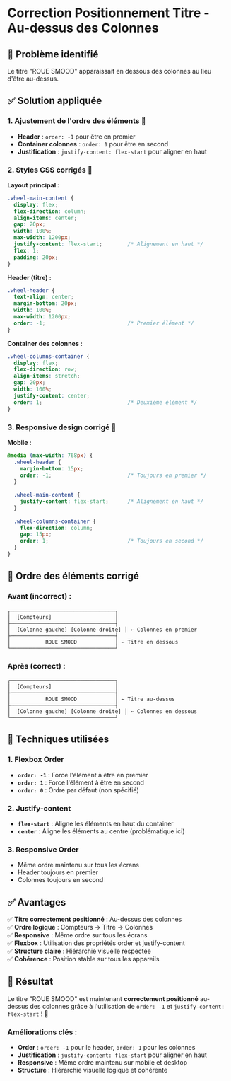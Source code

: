 # Correction Positionnement Titre - Au-dessus des Colonnes

## 🐛 **Problème identifié**

Le titre "ROUE SMOOD" apparaissait en dessous des colonnes au lieu d'être au-dessus.

## ✅ **Solution appliquée**

### **1. Ajustement de l'ordre des éléments** 📐
- **Header** : `order: -1` pour être en premier
- **Container colonnes** : `order: 1` pour être en second
- **Justification** : `justify-content: flex-start` pour aligner en haut

### **2. Styles CSS corrigés** 🎨

**Layout principal :**
```css
.wheel-main-content {
  display: flex;
  flex-direction: column;
  align-items: center;
  gap: 20px;
  width: 100%;
  max-width: 1200px;
  justify-content: flex-start;        /* Alignement en haut */
  flex: 1;
  padding: 20px;
}
```

**Header (titre) :**
```css
.wheel-header {
  text-align: center;
  margin-bottom: 20px;
  width: 100%;
  max-width: 1200px;
  order: -1;                          /* Premier élément */
}
```

**Container des colonnes :**
```css
.wheel-columns-container {
  display: flex;
  flex-direction: row;
  align-items: stretch;
  gap: 20px;
  width: 100%;
  justify-content: center;
  order: 1;                           /* Deuxième élément */
}
```

### **3. Responsive design corrigé** 📱

**Mobile :**
```css
@media (max-width: 768px) {
  .wheel-header {
    margin-bottom: 15px;
    order: -1;                        /* Toujours en premier */
  }
  
  .wheel-main-content {
    justify-content: flex-start;      /* Alignement en haut */
  }
  
  .wheel-columns-container {
    flex-direction: column;
    gap: 15px;
    order: 1;                         /* Toujours en second */
  }
}
```

## 📐 **Ordre des éléments corrigé**

### **Avant (incorrect) :**
```
┌─────────────────────────────────┐
│  [Compteurs]                    │
├─────────────────────────────────┤
│  [Colonne gauche] [Colonne droite] │ ← Colonnes en premier
├─────────────────────────────────┤
│           ROUE SMOOD            │ ← Titre en dessous
└─────────────────────────────────┘
```

### **Après (correct) :**
```
┌─────────────────────────────────┐
│  [Compteurs]                    │
├─────────────────────────────────┤
│           ROUE SMOOD            │ ← Titre au-dessus
├─────────────────────────────────┤
│  [Colonne gauche] [Colonne droite] │ ← Colonnes en dessous
└─────────────────────────────────┘
```

## 🔧 **Techniques utilisées**

### **1. Flexbox Order**
- **`order: -1`** : Force l'élément à être en premier
- **`order: 1`** : Force l'élément à être en second
- **`order: 0`** : Ordre par défaut (non spécifié)

### **2. Justify-content**
- **`flex-start`** : Aligne les éléments en haut du container
- **`center`** : Aligne les éléments au centre (problématique ici)

### **3. Responsive Order**
- Même ordre maintenu sur tous les écrans
- Header toujours en premier
- Colonnes toujours en second

## ✅ **Avantages**

✅ **Titre correctement positionné** : Au-dessus des colonnes  
✅ **Ordre logique** : Compteurs → Titre → Colonnes  
✅ **Responsive** : Même ordre sur tous les écrans  
✅ **Flexbox** : Utilisation des propriétés order et justify-content  
✅ **Structure claire** : Hiérarchie visuelle respectée  
✅ **Cohérence** : Position stable sur tous les appareils  

## 🚀 **Résultat**

Le titre "ROUE SMOOD" est maintenant **correctement positionné** au-dessus des colonnes grâce à l'utilisation de `order: -1` et `justify-content: flex-start` ! 🎉

### **Améliorations clés :**
- **Order** : `order: -1` pour le header, `order: 1` pour les colonnes
- **Justification** : `justify-content: flex-start` pour aligner en haut
- **Responsive** : Même ordre maintenu sur mobile et desktop
- **Structure** : Hiérarchie visuelle logique et cohérente
